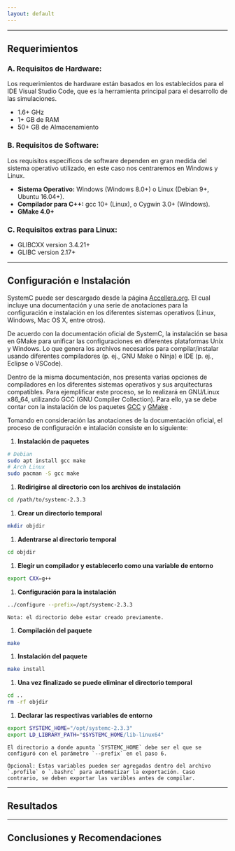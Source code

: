 ```yaml
---
layout: default
---
```


* * *

## Requerimientos

### A. Requisitos de Hardware:

Los requerimientos de hardware están basados en los establecidos para el IDE Visual Studio Code, que es la herramienta principal para el desarrollo de las simulaciones.

- 1.6+ GHz
- 1+ GB de RAM
- 50+ GB de Almacenamiento

### B. Requisitos de Software:

Los requisitos específicos de software dependen en gran medida del sistema operativo utilizado, en este caso nos centraremos en Windows y Linux.

- **Sistema Operativo:** Windows (Windows 8.0+) o Linux (Debian 9+, Ubuntu 16.04+).
- **Compilador para C++:** gcc 10+ (Linux), o Cygwin 3.0+ (Windows).
- **GMake 4.0+**

### C. Requisitos extras para Linux:

- GLIBCXX version 3.4.21+
- GLIBC version 2.17+

* * *

## Configuración e Instalación

SystemC puede ser descargado desde la página <a href="https://www.accellera.org/downloads/standards/systemc" target="_blank">Accellera.org</a>. El cual incluye una documentación y una serie de anotaciones para la configuración e instalación en los diferentes sistemas operativos (Linux, Windows, Mac OS X, entre otros).

De acuerdo con la documentación oficial de SystemC, la instalación se basa en GMake para unificar las configuraciones en diferentes plataformas Unix y Windows. Lo que genera los archivos necesarios para compilar/instalar usando diferentes compiladores (p. ej., GNU Make o Ninja) e IDE (p. ej., Eclipse o VSCode).

Dentro de la misma documentación, nos presenta varias opciones de compiladores en los diferentes sistemas operativos y sus arquitecturas compatibles. Para ejemplificar este proceso, se lo realizará en GNU/Linux x86_64, utilizando GCC (GNU Compiler Collection). Para ello, ya se debe contar con la instalación de los paquetes <a href="https://gcc.gnu.org/" target="_blank">GCC</a> y <a href="https://www.gnu.org/software/make/" target="_blank">GMake</a> .

Tomando en consideración las anotaciones de la documentación oficial, el proceso de configuración e intalación consiste en lo siguiente:

1. **Instalación de paquetes**
```bash
# Debian
sudo apt install gcc make
# Arch Linux
sudo pacman -S gcc make
```
1. **Redirigirse al directorio con los archivos de instalación**
```bash
cd /path/to/systemc-2.3.3
```
1. **Crear un directorio temporal**
```bash 
mkdir objdir
```
1. **Adentrarse al directorio temporal**
```bash 
cd objdir
```
1. **Elegir un compilador y establecerlo como una variable de entorno**
```bash 
export CXX=g++
```
1. **Configuración para la instalación**
```bash 
../configure --prefix=/opt/systemc-2.3.3
```
    Nota: el directorio debe estar creado previamente.

1. **Compilación del paquete**
```bash
make
```
1. **Instalación del paquete**
```bash
make install
```
1. **Una vez finalizado se puede eliminar el directorio temporal**
```bash
cd ..
rm -rf objdir
```
1. **Declarar las respectivas variables de entorno**
```bash
export SYSTEMC_HOME="/opt/systemc-2.3.3"
export LD_LIBRARY_PATH="$SYSTEMC_HOME/lib-linux64"
```
    El directorio a donde apunta `SYSTEMC_HOME` debe ser el que se configuró con el parámetro `--prefix` en el paso 6.

    Opcional: Estas variables pueden ser agregadas dentro del archivo `.profile` o `.bashrc` para automatizar la exportación. Caso contrario, se deben exportar las varibles antes de compilar.

* * *

## Resultados

* * *

## Conclusiones y Recomendaciones

